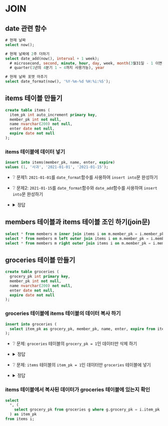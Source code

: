 # JOIN

## date 관련 함수
```sql
# 현재 날짜
select now();

# 현재 날짜에 2주 더하기
select date_add(now(), interval + 1 week);
  # microsecond, second, minute, hour, day, week, month(3월31일 - 1 이면 2월 28일. 윤년이면 29일),
  # quarter(1년의 4분기 1 ~ 4까지 사용가능), year

# 현재 날짜 포맷 마추기
select date_format(now(), '%Y-%m-%d %H:%i:%S');
```

## items 테이블 만들기
```sql
create table items (
  item_pk int auto_increment primary key,
  member_pk int not null,
  name nvarchar(200) not null,
  enter date not null,
  expire date not null
);
```

### items 테이블에 데이터 넣기
```sql
insert into items(member_pk, name, enter, expire)
values (1, '사과', '2021-01-01', '2021-01-15');
```

* ❔ 문제1: `2021-01-01`를 `date_format`함수를 사용하여 `insert into`문 완성하기
* ❔ 문제2: `2021-01-15`를 `date_format`함수와 `date_add`함수를 사용하여 `insert into`문 완성하기
* <details><summary>정답</summary>

  ```sql
  insert into items(member_pk, name, enter, expire)
  values (1, '사과', date_format(now(), '%Y-%m-%d'), date_format(date_add(now(), interval + 2 week), '%Y-%m-%d'));
  ```
  추가 데이터 넣기
  ```sql
  insert into items(member_pk, name, enter, expire)
  values (1, '딸기', date_format(now(), '%Y-%m-%d'), date_format(date_add(now(), interval + 2 week), '%Y-%m-%d'));
  insert into items(member_pk, name, enter, expire)
  values (2, '바나나', date_format(now(), '%Y-%m-%d'), date_format(date_add(now(), interval + 2 week), '%Y-%m-%d'));
  insert into items(member_pk, name, enter, expire)
  values (3, '망고', date_format(now(), '%Y-%m-%d'), date_format(date_add(now(), interval + 2 week), '%Y-%m-%d'));
  insert into items(member_pk, name, enter, expire)
  values (100, '자몽', date_format(now(), '%Y-%m-%d'), date_format(date_add(now(), interval + 2 week), '%Y-%m-%d'));
  ```
</details>

## members 테이블과 items 테이블 조인 하기(join문)
```sql
select * from members m inner join items i on m.member_pk = i.member_pk;
select * from members m left outer join items i on m.member_pk = i.member_pk;
select * from members m right outer join items i on m.member_pk = i.member_pk;
```

## groceries 테이블 만들기
```sql
create table groceries (
  grocery_pk int primary key,
  member_pk int not null,
  name nvarchar(200) not null,
  enter date not null,
  expire date not null
);
```

### groceries 테이블에 items 테이블의 데이터 복사 하기
```sql
insert into groceries (
  select item_pk as grocery_pk, member_pk, name, enter, expire from items
);
```

* ❔ 문제: `groceries` 테이블의 `grocery_pk = 1`인 데이터만 삭제 하기
* <details><summary>정답</summary>

  ```sql
  delete from groceries where grocery_pk = 1;
  ```
</details>

* ❔ 문제: `items` 테이블의 `item_pk = 1`인 데이터만 `groceries` 테이블에 넣기
* <details><summary>정답</summary>

  ```sql
  insert into groceries (
    select item_pk as grocery_pk, member_pk, name, enter, expire from items
    where item_pk = 1
  );
  ```
  * ❕ 다시 한번 실행 하기
</details>

### items 테이블에서 복사된 데이터가 groceries 테이블에 있는지 확인
```sql
select
  *, (
    select grocery_pk from groceries g where g.grocery_pk = i.item_pk
  ) as item_pk
from items i;
```

<!--
### MySQL/MariaDB Table Update Safe 모드
https://m.blog.naver.com/PostView.naver?isHttpsRedirect=true&blogId=jevida&logNo=221123654036
```sql
SET SQL_SAFE_UPDATES = 0; --해제
SET SQL_SAFE_UPDATES = 1; --설정
```
-->
